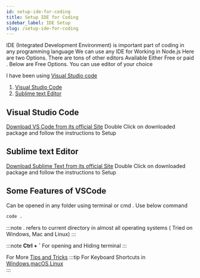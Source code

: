 ```yaml
---
id: setup-ide-for-coding
title: Setup IDE for Coding 
sidebar_label: IDE Setup
slug: /setup-ide-for-coding
---
```


IDE (Integrated Development Environment) is important part of coding in any programming language
We can use any IDE for Working in Node.js Here are two Options. 
There are tons of other editors Available Either Free or paid . 
Below are Free Options. You can use editor of your choice 

I have been using [Visual Studio code](#visual-studio-code)

1. [Visual Studio Code](#visual-studio-code)
2. [Sublime text Editor](#sublime-text-editor)

## Visual Studio Code 
[Download VS Code from its official Site](https://code.visualstudio.com/)
Double Click on downloaded package and follow the instructions to Setup 

## Sublime text Editor 
[Download Sublime Text from its official Site](https://www.sublimetext.com/)
Double Click on downloaded package and follow the instructions to Setup 

## Some Features of VSCode 
Can be opened in any folder using terminal or cmd . Use below command

```bash
code . 
```
:::note
. refers to current directory in almost all operating systems ( Tried on Windows, Mac and Linux)
:::
 
:::note
**Ctrl + `** 
For opening and Hiding terminal 
:::

For More [Tips and Tricks](https://code.visualstudio.com/docs/getstarted/tips-and-tricks)
:::tip
For Keyboard Shortcuts in [Windows](https://code.visualstudio.com/shortcuts/keyboard-shortcuts-windows.pdf),[macOS](https://code.visualstudio.com/shortcuts/keyboard-shortcuts-macos.pdf),[Linux](https://code.visualstudio.com/shortcuts/keyboard-shortcuts-linux.pdf)  
:::